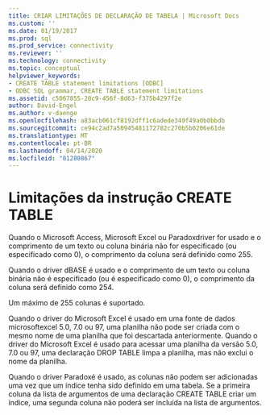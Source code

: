 ```yaml
---
title: CRIAR LIMITAÇÕES DE DECLARAÇÃO DE TABELA | Microsoft Docs
ms.custom: ''
ms.date: 01/19/2017
ms.prod: sql
ms.prod_service: connectivity
ms.reviewer: ''
ms.technology: connectivity
ms.topic: conceptual
helpviewer_keywords:
- CREATE TABLE statement limitations [ODBC]
- ODBC SQL grammar, CREATE TABLE statement limitations
ms.assetid: c5067855-20c9-456f-8d63-f375b4297f2e
author: David-Engel
ms.author: v-daenge
ms.openlocfilehash: a83acb061cf8192dff1c6adede349f49a0b0bbdb
ms.sourcegitcommit: ce94c2ad7a50945481172782c270b5b0206e61de
ms.translationtype: MT
ms.contentlocale: pt-BR
ms.lasthandoff: 04/14/2020
ms.locfileid: "81280867"
---
```

# <a name="create-table-statement-limitations"></a>Limitações da instrução CREATE TABLE
Quando o Microsoft Access, Microsoft Excel ou Paradoxdriver for usado e o comprimento de um texto ou coluna binária não for especificado (ou especificado como 0), o comprimento da coluna será definido como 255.  
  
 Quando o driver dBASE é usado e o comprimento de um texto ou coluna binária não é especificado (ou é especificado como 0), o comprimento da coluna será definido como 254.  
  
 Um máximo de 255 colunas é suportado.  
  
 Quando o driver do Microsoft Excel é usado em uma fonte de dados microsoftexcel 5.0, 7.0 ou 97, uma planilha não pode ser criada com o mesmo nome de uma planilha que foi descartada anteriormente. Quando o driver do Microsoft Excel é usado para acessar uma planilha da versão 5.0, 7.0 ou 97, uma declaração DROP TABLE limpa a planilha, mas não exclui o nome da planilha.  
  
 Quando o driver Paradoxé é usado, as colunas não podem ser adicionadas uma vez que um índice tenha sido definido em uma tabela. Se a primeira coluna da lista de argumentos de uma declaração CREATE TABLE criar um índice, uma segunda coluna não poderá ser incluída na lista de argumentos.
